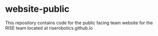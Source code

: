 # website-public
This repository contains code for the public facing team website for the RISE team located at riserobotics.github.io
